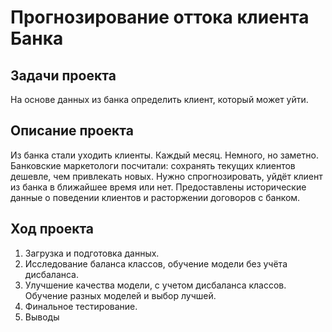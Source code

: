 # Прогнозирование оттока клиента Банка

## Задачи проекта
На основе данных из банка определить клиент, который может уйти.

## Описание проекта
Из банка стали уходить клиенты. Каждый месяц. Немного, но заметно. Банковские маркетологи посчитали: сохранять текущих клиентов дешевле, чем привлекать новых.
Нужно спрогнозировать, уйдёт клиент из банка в ближайшее время или нет. Предоставлены исторические данные о поведении клиентов и расторжении договоров с банком.

## Ход проекта
1) Загрузка и подготовка данных.
2) Исследование баланса классов, обучение модели без учёта дисбаланса.
3) Улучшение качества модели, с учетом дисбаланса классов. Обучение разных моделей и выбор лучшей.
4) Финальное тестирование.
5) Выводы
